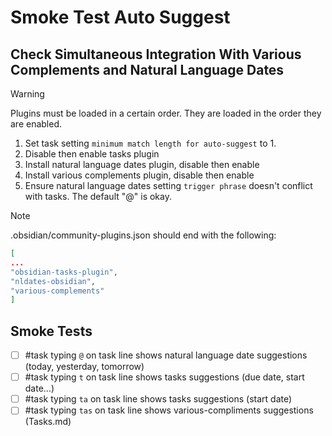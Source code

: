 # Smoke Test Auto Suggest
## Check Simultaneous Integration With Various Complements and Natural Language Dates

> [!Warning]
> Plugins must be loaded in a certain order. They are loaded in the order they are enabled.

1. Set task setting `minimum match length for auto-suggest` to 1.
2. Disable then enable tasks plugin
3. Install natural language dates plugin, disable then enable
4. Install various complements plugin, disable then enable
5. Ensure natural language dates setting `trigger phrase` doesn't conflict with tasks. The default "@" is okay.

> [!NOTE]
> .obsidian/community-plugins.json should end with the following:
>
> ```json
> [
> ...
> "obsidian-tasks-plugin",
> "nldates-obsidian",
> "various-complements"
> ]
> ```

## Smoke Tests

- [ ] #task typing `@` on task line shows natural language date suggestions (today, yesterday, tomorrow)
- [ ] #task typing `t` on task line shows tasks suggestions (due date, start date...)
- [ ] #task typing `ta` on task line shows tasks suggestions (start date)
- [ ] #task typing `tas` on task line shows various-compliments suggestions (Tasks.md)
